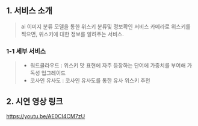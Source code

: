 ## 1. 서비스 소개
> ai 이미지 분류 모델을 통한 위스키 분류및 정보확인 서비스
카메라로 위스키를 찍으면, 위스키에 대한 정보를 알려주는 서비스.

### 1-1 세부 서비스
> - 워드클라우드 : 위스키 맛 표현에 자주 등장하는 단어에 가중치를 부여해 가독성 업그레이드
> - 코사인 유사도 : 코사인 유사도를 통한 유사 위스키 추천

## 2. 시연 영상 링크
https://youtu.be/AE0CI4CM7zU
